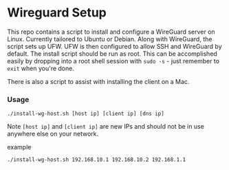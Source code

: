 # Wireguard Setup

This repo contains a script to install and configure a WireGuard server on Linux. Currently tailored to Ubuntu or Debian. Along with WireGuard, the script sets up UFW. UFW is then configured to allow SSH and WireGuard by default. The install script should be run as root. This can be accomplished easily by dropping into a root shell session with `sudo -s` - just remember to `exit` when you're done.

There is also a script to assist with installing the client on a Mac.


### Usage

`./install-wg-host.sh [host ip] [client ip] [dns ip]`

Note `[host ip]` and `[client ip]` are new IPs and should not be in use anywhere else on your network.

example

`./install-wg-host.sh 192.168.10.1 192.168.10.2 192.168.1.1`
